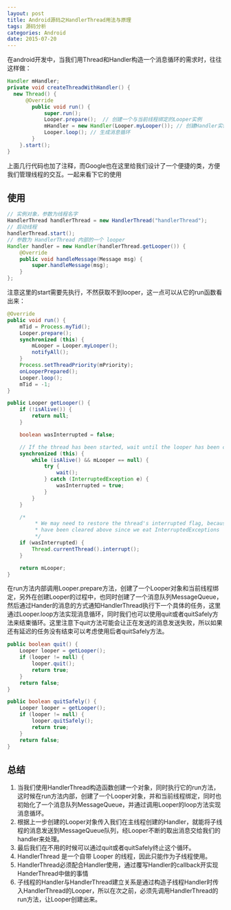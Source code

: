 ```yaml
---
layout: post
title: Android源码之HandlerThread用法与原理
tags: 源码分析
categories: Android
date: 2015-07-20
---
```


在android开发中，当我们用Thread和Handler构造一个消息循环的需求时，往往这样做：

```java
Handler mHandler;
private void createThreadWithHandler() {
  new Thread() {
      @Override
        public void run() {
            super.run();
            Looper.prepare();  // 创建一个与当前线程绑定的Looper实例
            mHandler = new Handler(Looper.myLooper()); // 创建Handler实例
            Looper.loop(); // 生成消息循环
        }
    }.start();
}
```

上面几行代码也加了注释，而Google也在这里给我们设计了一个便捷的类，方便我们管理线程的交互。一起来看下它的使用

## 使用

```java
// 实例对象，参数为线程名字
HandlerThread handlerThread = new HandlerThread("handlerThread");
// 启动线程
handlerThread.start();
// 参数为 HandlerThread 内部的一个 looper
Handler handler = new Handler(handlerThread.getLooper()) {
    @Override
    public void handleMessage(Message msg) {
        super.handleMessage(msg);
    }
};
```

注意这里的start需要先执行，不然获取不到looper，这一点可以从它的run函数看出来：

```java
@Override
public void run() {
    mTid = Process.myTid();
    Looper.prepare();
    synchronized (this) {
        mLooper = Looper.myLooper();
        notifyAll();
    }
    Process.setThreadPriority(mPriority);
    onLooperPrepared();
    Looper.loop();
    mTid = -1;
}

public Looper getLooper() {
    if (!isAlive()) {
        return null;
    }

    boolean wasInterrupted = false;

    // If the thread has been started, wait until the looper has been created.
    synchronized (this) {
        while (isAlive() && mLooper == null) {
            try {
                wait();
            } catch (InterruptedException e) {
                wasInterrupted = true;
            }
        }
    }

    /*
         * We may need to restore the thread's interrupted flag, because it may
         * have been cleared above since we eat InterruptedExceptions
         */
    if (wasInterrupted) {
        Thread.currentThread().interrupt();
    }

    return mLooper;
}
```

在run方法内部调用Looper.prepare方法，创建了一个Looper对象和当前线程绑定，另外在创建Looper的过程中，也同时创建了一个消息队列MessageQueue，然后通过Hander的消息的方式通知HandlerThread执行下一个具体的任务，这里通过Looper.loop方法实现消息循环，同时我们也可以使用quit或者quitSafely方法来结束循环。这里注意下quit方法可能会让正在发送的消息发送失败，所以如果还有延迟的任务没有结束可以考虑使用后者quitSafely方法。

```java
public boolean quit() {
    Looper looper = getLooper();
    if (looper != null) {
        looper.quit();
        return true;
    }
    return false;
}

public boolean quitSafely() {
    Looper looper = getLooper();
    if (looper != null) {
        looper.quitSafely();
        return true;
    }
    return false;
}
```

## 总结

1. 当我们使用HandlerThread构造函数创建一个对象，同时执行它的run方法，这时候在run方法内部，创建了一个Looper对象，并和当前线程绑定，同时也初始化了一个消息队列MessageQueue，并通过调用Looper的loop方法实现消息循环。
2. 根据上一步创建的Looper对象传入我们在主线程创建的Handler，就能将子线程的消息发送到MessageQueue队列，经Looper不断的取出消息交给我们的handler来处理。
3. 最后我们在不用的时候可以通过quit或者quitSafely终止这个循环。
4. HandlerThread 是一个自带 Looper 的线程，因此只能作为子线程使用。
5. HandlerThread必须配合Handler使用，通过覆写Handler的callback开实现HanderThread中做的事情
6. 子线程的Handler与HandlerThread建立关系是通过构造子线程Handler时传入HandlerThread的Looper，所以在次之前，必须先调用HandlerThread的run方法，让Looper创建出来。